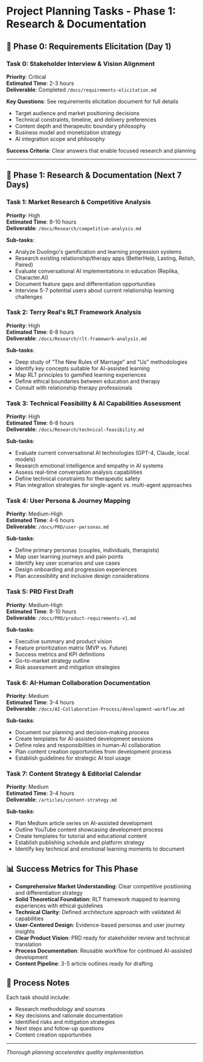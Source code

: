 # Project Planning Tasks - Phase 1: Research & Documentation

## 🎯 Phase 0: Requirements Elicitation (Day 1)

### Task 0: Stakeholder Interview & Vision Alignment
**Priority**: Critical  
**Estimated Time**: 2-3 hours  
**Deliverable**: Completed `/docs/requirements-elicitation.md`

**Key Questions**: See requirements elicitation document for full details
- Target audience and market positioning decisions
- Technical constraints, timeline, and delivery preferences  
- Content depth and therapeutic boundary philosophy
- Business model and monetization strategy
- AI integration scope and philosophy

**Success Criteria**: Clear answers that enable focused research and planning

---

## 🎯 Phase 1: Research & Documentation (Next 7 Days)

### Task 1: Market Research & Competitive Analysis
**Priority**: High  
**Estimated Time**: 8-10 hours  
**Deliverable**: `/docs/Research/competitive-analysis.md`

**Sub-tasks**:
- Analyze Duolingo's gamification and learning progression systems
- Research existing relationship/therapy apps (BetterHelp, Lasting, Relish, Paired)
- Evaluate conversational AI implementations in education (Replika, Character.AI)
- Document feature gaps and differentiation opportunities
- Interview 5-7 potential users about current relationship learning challenges

### Task 2: Terry Real's RLT Framework Analysis
**Priority**: High  
**Estimated Time**: 6-8 hours  
**Deliverable**: `/docs/Research/rlt-framework-analysis.md`

**Sub-tasks**:
- Deep study of "The New Rules of Marriage" and "Us" methodologies
- Identify key concepts suitable for AI-assisted learning
- Map RLT principles to gamified learning experiences
- Define ethical boundaries between education and therapy
- Consult with relationship therapy professionals

### Task 3: Technical Feasibility & AI Capabilities Assessment
**Priority**: High  
**Estimated Time**: 6-8 hours  
**Deliverable**: `/docs/Research/technical-feasibility.md`

**Sub-tasks**:
- Evaluate current conversational AI technologies (GPT-4, Claude, local models)
- Research emotional intelligence and empathy in AI systems
- Assess real-time conversation analysis capabilities
- Define technical constraints for therapeutic safety
- Plan integration strategies for single-agent vs. multi-agent approaches

### Task 4: User Persona & Journey Mapping
**Priority**: Medium-High  
**Estimated Time**: 4-6 hours  
**Deliverable**: `/docs/PRD/user-personas.md`

**Sub-tasks**:
- Define primary personas (couples, individuals, therapists)
- Map user learning journeys and pain points
- Identify key user scenarios and use cases
- Design onboarding and progression experiences
- Plan accessibility and inclusive design considerations

### Task 5: PRD First Draft
**Priority**: Medium-High  
**Estimated Time**: 8-10 hours  
**Deliverable**: `/docs/PRD/product-requirements-v1.md`

**Sub-tasks**:
- Executive summary and product vision
- Feature prioritization matrix (MVP vs. Future)
- Success metrics and KPI definitions
- Go-to-market strategy outline
- Risk assessment and mitigation strategies

### Task 6: AI-Human Collaboration Documentation
**Priority**: Medium  
**Estimated Time**: 3-4 hours  
**Deliverable**: `/docs/AI-Collaboration-Process/development-workflow.md`

**Sub-tasks**:
- Document our planning and decision-making process
- Create templates for AI-assisted development sessions
- Define roles and responsibilities in human-AI collaboration
- Plan content creation opportunities from development process
- Establish guidelines for strategic AI tool usage

### Task 7: Content Strategy & Editorial Calendar
**Priority**: Medium  
**Estimated Time**: 3-4 hours  
**Deliverable**: `/articles/content-strategy.md`

**Sub-tasks**:
- Plan Medium article series on AI-assisted development
- Outline YouTube content showcasing development process
- Create templates for tutorial and educational content
- Establish publishing schedule and platform strategy
- Identify key technical and emotional learning moments to document

## 📊 Success Metrics for This Phase

- **Comprehensive Market Understanding**: Clear competitive positioning and differentiation strategy
- **Solid Theoretical Foundation**: RLT framework mapped to learning experiences with ethical guidelines
- **Technical Clarity**: Defined architecture approach with validated AI capabilities
- **User-Centered Design**: Evidence-based personas and user journey insights
- **Clear Product Vision**: PRD ready for stakeholder review and technical translation
- **Process Documentation**: Reusable workflow for continued AI-assisted development
- **Content Pipeline**: 3-5 article outlines ready for drafting

## 🔄 Process Notes

Each task should include:
- Research methodology and sources
- Key decisions and rationale documentation
- Identified risks and mitigation strategies
- Next steps and follow-up questions
- Content creation opportunities

---

*Thorough planning accelerates quality implementation.*
